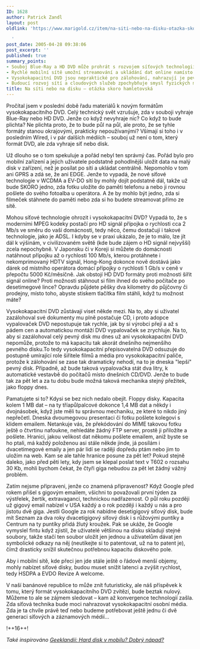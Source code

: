 ```yaml
---
ID: 1628
author: Patrick Zandl
layout: post
oldlink: 'https://www.marigold.cz/item/na-siti-nebo-na-disku-otazka-skoro-hamletovska

  '
post_date: 2005-04-28 09:38:06
post_excerpt: ''
published: true
summary_points:
- Souboj Blue-Ray a HD DVD může prohrát s rozvojem síťových technologií.
- Rychlé mobilní sítě umožní streamování a ukládání dat online namísto lokálních disků.
- Vysokokapacitní DVD jsou nepraktické pro zálohování, nahrazují je pevné disky.
- Budoucí rozvoj sítí a cloudových služeb zpochybňuje smysl fyzických médií.
title: Na síti nebo na disku – otázka skoro hamletovská
---
```


<p>Pročítal jsem v poslední době řadu materiálů k novým formátům vysokokapacitního DVD. Celý technický svět vzrušuje, zda v souboji vyhraje Blue-Ray nebo HD DVD. Jenže co když nevyhraje nic? Co když to bude plichta? Ne plichta proto, že to bude půl na půl, ale proto, že se tyhle formáty stanou okrajovými, prakticky nepoužívanými? Všímají si toho i v posledním Wired, i v pár dalších médiích – souboj už není o tom, který formát DVD, ale zda vyhraje síť nebo disk. </p>

<p>Už dlouho se o tom spekuluje a pořád nebyl ten správný čas. Pořád bylo pro mobilní zařízení a jejich uživatele podstatně pohodlnější uložit data na malý disk v zařízení, než je posílat po síti a ukládat centrálně. Nepomohlo v tom ani GPRS a zdá se, že ani EDGE. Jenže to vypadá, že nové síťové technologie v WCDMA a EV-DO sítí by mohly dojít podstatně dál, takže už bude SKORO jedno, zda fotku uložíte do paměti telefonu a nebo ji rovnou pošlete do svého fotoalba u operátora. A že by mohlo být jedno, zda si filmeček stáhnete do paměti nebo zda si ho budete streamovat přímo ze sítě. </p>

<p>Mohou síťové technologie ohrozit i vysokokapacitní DVD? Vypadá to, že s moderními MPEG kodeky postačí pro HD signál přípojka o rychlosti cca 2 Mb/s ve směru do vaší domácnosti, tedy něco, čemu dostačují i takové technologie, jako je ADSL. I kdyby se v praxi ukázalo, že je to málo, lze jít dál k výšinám, v civilizovaném světě (kde bude zájem o HD signál nejvyšší) zcela nepochybně. V Japonsku či v Koreji si můžete do domácnosti natáhnout přípojku až o rychlosti 100 Mb/s, kterou protáhnete i nekomprimovaný HDTV signál, Hong-Kong dokonce nově dostává jako dárek od místního operátora domácí přípojky o rychlosti 1 Gb/s v ceně v přepočtu 5000 Kč/měsíčně. Jak obstojí HD DVD formáty proti možnosti šířit signál online? Proti možnosti stáhnout si film ihned do svého počítače po desetimegové lince? Opravdu půjdete pěšky dva kilometry do půjčovny či prodejny, místo toho, abyste stiskem tlačítka film stáhli, když tu možnost máte?</p>

<p>Vysokokapacitní DVD zůstávají viset někde mezi. Na to, aby si uživatel zazálohoval své dokumenty mu plně postačuje CD, i proto adopce vypalovaček DVD nepostupuje tak rychle, jak by si výrobci přejí a až s pádem cen a automatickou montáží DVD vypalovaček se zrychluje. Na to, aby si zazálohoval celý pevný disk mu dnes už ani vysokokapacitní DVD nepomůže, protože to má kapacitu tak akorát dnešního nejmenšího pevného disku.To tedy vysokokapacitní přepisovatelná DVD odsuzuje do postupně umírající role šiřitele filmů a média pro vysokokapacitní paliče, protože k zálohování se zase tak dramaticky nehodí, na to je dneska "lepší" pevný disk. Případně, až bude taková vypalovačka stát dva litry, k automatické vestavbě do počítačů místo dnešních CD/DVD. Jenže to bude tak za pět let a za tu dobu bude možná taková mechanika stejný přežitek, jako floppy dnes. </p>

<p>Pamatujete si to? Kdysi se bez nich nedalo obejít. Floppy disky. Kapacita kolem 1 MB dat – na ty tříapůlpalcové dokonce 1,4 MB dat a někdy i dvojnásobek, když jste měli tu správnou mechaniku, ze které to nikdo jiný nepřečetl. Dneska dvoumegovou presentaci či fotku pošlete kolegovi s klidem emailem. Netankuje vás, že překódování do MIME takovou fotku ještě o čtvrtinu nafoukne, nehledáte žádný FTP server, prostě ji přiložíte a pošlete. Hranici, jakou velikost dat někomu pošlete emailem, aniž byste se ho ptali, má každý položenou asi stále někde jinde, já posílám i dvacetimegové emaily a jen pár lidí se raději dopředu ptám nebo jim to uložím na web. Kam se ale tahle hranice posune za pět let? Pokud stejně daleko, jako před pěti lety, kdy jsem se klepal poslat text v T602 o rozsahu 30 Kb, mohli bychom čekat, že čtyři giga nebudou za pět let žádný vážný problém.</p>

<p>Zatím nejsme připraveni, jenže co znamená připravenost? Když Google před rokem přišel s gigovým emailem, všichni to považovali první týden za výstřelek, žertík, extravaganci, technickou nadřazenost. O půl roku později už gigový email nabízel v USA každý a o rok později i každý u nás a pro jistotu dvě giga.  Jestli Google za rok nabídne desetigigový síťový disk, bude mít Seznam za dva roky dvacetigigový síťový disk i s růžovými puntíky a Centrum na ty puntíky přidá žlutý kroužek. Pak se ukáže, že Google vymyslel fintu když zjistil, že uživatelé většinou na disku skladují stejné soubory, takže stačí ten soubor uložit jen jednou a uživatelům dávat jen symbolické odkazy na něj (neutíkejte si to patentovat, už na to patent je), čímž drasticky snížil skutečnou potřebnou kapacitu diskového pole.  </p>

<p>Aby i mobilní sítě, kde přeci jen jde stále ještě o řádově menší objemy, mohly nabízet síťové disky, budou muset snížit latenci a zvýšit rychlost, tedy HSDPA a EVDO Revize A welcome. </p>

<p>V naší banánové republice to může znít futuristicky, ale náš příspěvek k tomu, který formát vysokokapacitního DVD zvítězí, bude beztak nulový. Můžeme to ale se zájmem sledovat – kam až konvergence technologií zašla. Zda síťová technika bude moci nahrazovat vysokokapacitní osobní média. Zda je ta chvíle právě teď nebo budeme potřebovat ještě jednu či dvě generaci síťových a záznamových médií…</p>

<p>!++16++!</p>

<p><i>Také inspirováno <a href="http://geeklandia.blogspot.com/2004/11/hard-disk-v-mobilu-dobr-npad.html">Geeklandií:  Hard disk v mobilu? Dobrý nápad?</a></i>
</p>